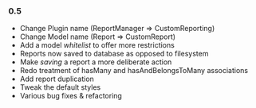 ### 0.5

- Change Plugin name (ReportManager => CustomReporting)
- Change Model name (Report => CustomReport)
- Add a model *whitelist* to offer more restrictions
- Reports now saved to database as opposed to filesystem
- Make *saving* a report a more deliberate action
- Redo treatment of hasMany and hasAndBelongsToMany associations
- Add report duplication
- Tweak the default styles
- Various bug fixes & refactoring
